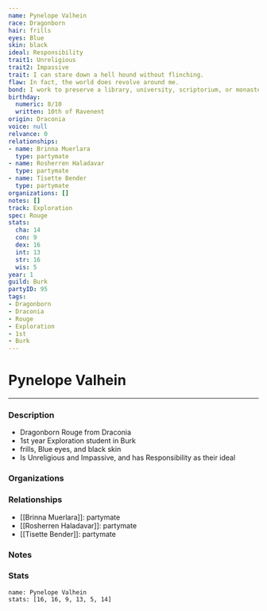 ```yaml
---
name: Pynelope Valhein
race: Dragonborn
hair: frills
eyes: Blue
skin: black
ideal: Responsibility
trait1: Unreligious
trait2: Impassive
trait: I can stare down a hell hound without flinching.
flaw: In fact, the world does revolve around me.
bond: I work to preserve a library, university, scriptorium, or monastery.
birthday:
  numeric: 8/10
  written: 10th of Ravenent
origin: Draconia
voice: null
relvance: 0
relationships:
- name: Brinna Muerlara
  type: partymate
- name: Rosherren Haladavar
  type: partymate
- name: Tisette Bender
  type: partymate
organizations: []
notes: []
track: Exploration
spec: Rouge
stats:
  cha: 14
  con: 9
  dex: 16
  int: 13
  str: 16
  wis: 5
year: 1
guild: Burk
partyID: 95
tags:
- Dragonborn
- Draconia
- Rouge
- Exploration
- 1st
- Burk
---
```

# Pynelope Valhein
---
### Description
- Dragonborn Rouge from Draconia
- 1st year Exploration student in Burk
- frills, Blue eyes, and black skin
- Is Unreligious and Impassive, and has Responsibility as their ideal

### Organizations

### Relationships
- [[Brinna Muerlara]]: partymate
- [[Rosherren Haladavar]]: partymate
- [[Tisette Bender]]: partymate

### Notes

### Stats
```statblock
name: Pynelope Valhein
stats: [16, 16, 9, 13, 5, 14]
```